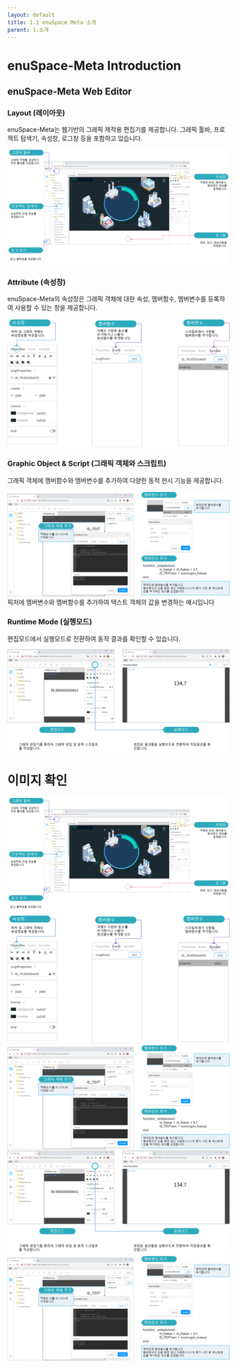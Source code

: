 ```yaml
---
layout: default
title: 1.1 enuSpace Meta 소개
parent: 1.소개
---
```


# enuSpace-Meta Introduction

## enuSpace-Meta Web Editor


### Layout (레이아웃)



enuSpace-Meta는 웹기반의 그래픽 제작용 편집기를 제공합니다. 그래픽 툴바, 프로젝트 탐색기, 속성창, 로그창 등을 포함하고 있습니다.

![](./assets/enuSpace_meta_layout.png)



### Attribute (속성창)



enuSpace-Meta의 속성창은 그래픽 객체에 대한 속성, 멤버함수, 멤버변수를 등록하여 사용할 수 있는 창을 제공합니다.

![](./assets/enuSpace_meta_attribute.png)



### Graphic Object & Script (그래픽 객체와 스크립트)



그래픽 객체에 멤버함수와 멤버변수를 추가하여 다양한 동적 현시 기능을 제공합니다.

![](./assets/enuSpace_meta_graphic_script.png)
픽처에 멤버변수와 멤버함수를 추가하여 텍스트 객체의 값을 변경하는 예시입니다

### Runtime Mode (실행모드)



편집모드에서 실행모드로 전환하여 동작 결과를 확인할 수 있습니다.

![](./assets/enuspace_meta_runtime_mode.png)


# 이미지 확인
![](./assets/enuSpace_meta_layout.png)
![](./assets/enuSpace_meta_attribute.png)
![](./assets/enuSpace_meta_graphic_script.png)
![](./assets/enuspace_meta_runtime_mode.png)
![](./assets/chan.png)